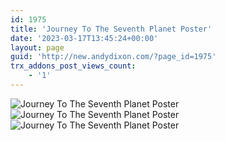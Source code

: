 ```yaml
---
id: 1975
title: 'Journey To The Seventh Planet Poster'
date: '2023-03-17T13:45:24+00:00'
layout: page
guid: 'http://new.andydixon.com/?page_id=1975'
trx_addons_post_views_count:
    - '1'
---
```


![Journey To The Seventh Planet Poster](https://i0.wp.com/assets.g8x2.ldn.idrivee2-23.com/posters/Journey%20To%20The%20Seventh%20Planet%20Poster%2001.jpg?w=1200&ssl=1 "Journey To The Seventh Planet Poster")  
![Journey To The Seventh Planet Poster](https://i0.wp.com/assets.g8x2.ldn.idrivee2-23.com/posters/Journey%20To%20The%20Seventh%20Planet%20Poster%2002.jpg?w=1200&ssl=1 "Journey To The Seventh Planet Poster")  
![Journey To The Seventh Planet Poster](https://i0.wp.com/assets.g8x2.ldn.idrivee2-23.com/posters/Journey%20To%20The%20Seventh%20Planet%20Poster%2003.jpg?w=1200&ssl=1 "Journey To The Seventh Planet Poster")
